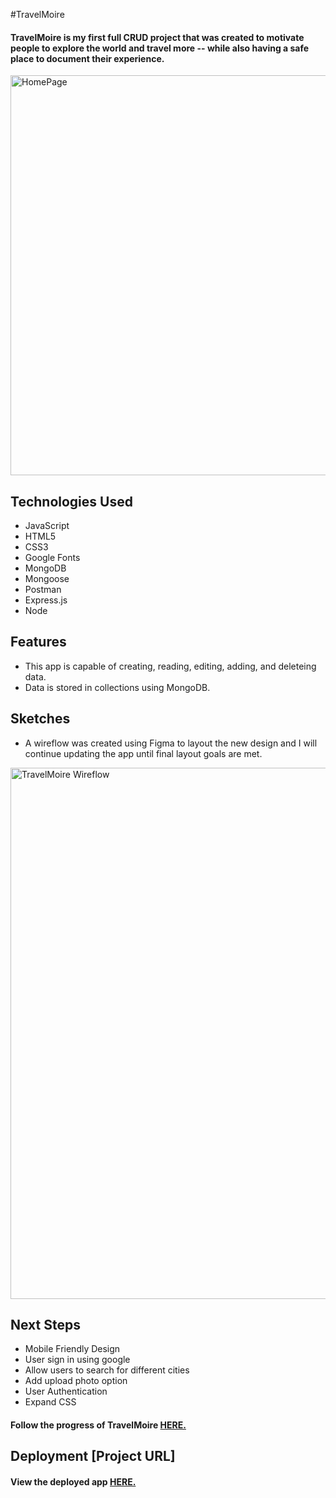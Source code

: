 #TravelMoire

#### TravelMoire is my first full CRUD project that was created to motivate people to explore the world and travel more -- while also having a safe place to document their experience.
<img width="640" alt="HomePage" src="https://user-images.githubusercontent.com/103911002/171841959-14fbb1dc-5807-434d-b200-29b17dd4ff05.png">

## Technologies Used
* JavaScript 
* HTML5
* CSS3
* Google Fonts
* MongoDB
* Mongoose
* Postman
* Express.js
* Node

## Features
* This app is capable of creating, reading, editing, adding, and deleteing data.
* Data is stored in collections using MongoDB.

## Sketches
* A wireflow was created using Figma to layout the new design and I will continue updating the app until final layout goals are met.
<img width="850" alt="TravelMoire Wireflow" src="https://user-images.githubusercontent.com/103911002/180390627-cde69642-9d91-46fe-be1f-dfd2a21e2afd.png">

 ## Next Steps
* Mobile Friendly Design 
* User sign in using google
* Allow users to search for different cities
* Add upload photo option 
* User Authentication
* Expand CSS

#### Follow the progress of TravelMoire [HERE.](https://trello.com/b/GGfcbJtX/travelmoire)

## Deployment [Project URL] 
#### View the deployed app [HERE.](https://travelmoire.herokuapp.com/)

